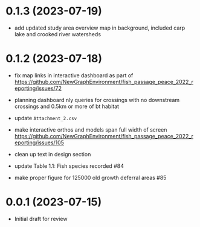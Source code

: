# 0.1.3 (2023-07-19)

* add updated study area overview map in background, included carp lake and crooked river watersheds

# 0.1.2 (2023-07-18)

- fix map links in interactive dashboard as part of https://github.com/NewGraphEnvironment/fish_passage_peace_2022_reporting/issues/72
- planning dashboard nly queries for crossings with no downstream crossings and 0.5km or more of bt habitat
- update `Attachment_2.csv`




- make interactive orthos and models span full width of screen https://github.com/NewGraphEnvironment/fish_passage_peace_2022_reporting/issues/105 
- clean up text in design section
- update Table 1.1: Fish species recorded #84
- make proper figure for 125000 old growth deferral areas #85



# 0.0.1 (2023-07-15)

  * Initial draft for review
